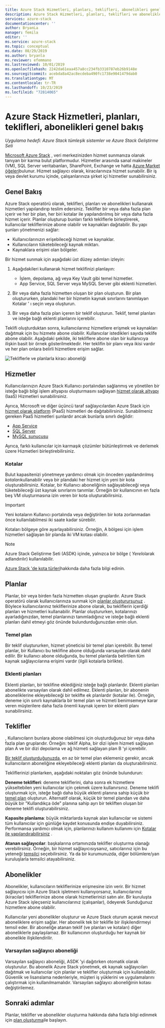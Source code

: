 ```yaml
---
title: Azure Stack Hizmetleri, planları, teklifleri, abonelikleri genel bakış | Microsoft Docs
description: Azure Stack Hizmetleri, planları, teklifleri ve abonelikleri 'ne genel bakış.
services: azure-stack
documentationcenter: ''
author: BryanLa
manager: femila
editor: ''
ms.service: azure-stack
ms.topic: conceptual
ms.date: 08/29/2019
ms.author: bryanla
ms.reviewer: efemmano
ms.lastreviewed: 10/01/2019
ms.openlocfilehash: 2242da61eaa457a8cc234fb3310787eb26b9148e
ms.sourcegitcommit: acebda8a42ac8ecdeba490fc1738e9041479dab0
ms.translationtype: MT
ms.contentlocale: tr-TR
ms.lasthandoff: 10/23/2019
ms.locfileid: "72814065"
---
```

# <a name="azure-stack-services-plans-offers-subscriptions-overview"></a>Azure Stack Hizmetleri, planları, teklifleri, abonelikleri genel bakış

*Uygulama hedefi: Azure Stack tümleşik sistemler ve Azure Stack Geliştirme Seti*

[Microsoft Azure Stack](azure-stack-overview.md) , veri merkezinizden hizmet sunmanıza olanak tanıyan bir karma bulut platformudur. Hizmetler arasında sanal makineler (VM), SQL Server veritabanları, SharePoint, Exchange ve hatta [Azure Market öğeleri](azure-stack-marketplace-azure-items.md)bulunur. Hizmet sağlayıcı olarak, kiracılarınıza hizmet sunabilir. Bir iş veya devlet kurumu içinde, çalışanlarınıza şirket içi hizmetler sunabilirsiniz.

## <a name="overview"></a>Genel Bakış

Azure Stack operatörü olarak, teklifleri, planları ve abonelikleri kullanarak hizmetleri yapılandırıp teslim edersiniz. Teklifler bir veya daha fazla plan içerir ve her bir plan, her biri kotalar ile yapılandırılmış bir veya daha fazla hizmet içerir. Planlar oluşturup bunları farklı tekliflerle birleştirerek, kullanıcılar tekliflerinize abone olabilir ve kaynakları dağıtabilir. Bu yapı şunları yönetmenizi sağlar:

- Kullanıcılarınızın erişebileceği hizmet ve kaynaklar.
- Kullanıcıların tüketebileceği kaynak miktarı.
- Kaynaklara erişimi olan bölgeler.

Bir hizmet sunmak için aşağıdaki üst düzey adımları izleyin:

1. Aşağıdakileri kullanarak hizmet teklifinizi planlayın:

   - İşlem, depolama, ağ veya Key Vault gibi temel hizmetler.
   - App Service, SQL Server veya MySQL Server gibi eklenti hizmetleri.

2. Bir veya daha fazla hizmetten oluşan bir plan oluşturun. Bir plan oluştururken, plandaki her bir hizmetin kaynak sınırlarını tanımlayan Kotalar ' ı seçin veya oluşturun.
3. Bir veya daha fazla plan içeren bir teklif oluşturun. Teklif, temel planları ve isteğe bağlı eklenti planlarını içerebilir.

Teklifi oluşturduktan sonra, kullanıcılarınız hizmetlere erişmek ve kaynakları dağıtmak için bu hizmete abone olabilir. Kullanıcılar istedikleri sayıda teklife abone olabilir. Aşağıdaki şekilde, iki tekliflere abone olan bir kullanıcıya ilişkin basit bir örnek gösterilmektedir. Her teklifin bir planı veya ikisi vardır ve her plan onlara belirli hizmetlere erişim sağlar.

![Tekliflerle ve planlarla kiracı aboneliği](media/azure-stack-key-features/image4.png)

## <a name="services"></a>Hizmetler

Kullanıcılarınızın Azure Stack Kullanıcı portalından sağlanmış ve yönetilen bir isteğe bağlı bilgi işlem altyapısı oluşturmasını sağlayan [hizmet olarak altyapı](https://azure.microsoft.com/overview/what-is-iaas/) (IaaS) Hizmetleri sunabilirsiniz.

Ayrıca, Microsoft ve diğer üçüncü taraf sağlayıcılardan Azure Stack için [hizmet olarak platform](https://azure.microsoft.com/overview/what-is-paas/) (PaaS) hizmetleri de dağıtabilirsiniz. Sunabilmeniz gereken PaaS hizmetleri şunlardır ancak bunlarla sınırlı değildir:

- [App Service](azure-stack-app-service-overview.md)
- [SQL Server](azure-stack-sql-resource-provider-deploy.md)
- [MySQL sunucusu](azure-stack-mysql-resource-provider-deploy.md)

Ayrıca, farklı kullanıcılar için karmaşık çözümler bütünleştirmek ve derlemek üzere Hizmetleri birleştirebilirsiniz.

### <a name="quotas"></a>Kotalar

Bulut kapasitenizi yönetmeye yardımcı olmak için önceden yapılandırılmış *kotaları*kullanabilir veya bir plandaki her hizmet için yeni bir kota oluşturabilirsiniz. Kotalar, bir Kullanıcı aboneliğinin sağlayabileceği veya tüketebileceği üst kaynak sınırlarını tanımlar. Örneğin bir kullanıcının en fazla beş VM oluşturmasına izin veren bir kota oluşturabilirsiniz.

> [!IMPORTANT]
> Yeni kotaların Kullanıcı portalında veya değiştirilen bir kota zorlanmadan önce kullanılabilmesi iki saate kadar sürebilir.

Kotaları bölgeye göre ayarlayabilirsiniz. Örneğin, A bölgesi için işlem hizmetleri sağlayan bir planda iki VM kotası olabilir.

>[!NOTE]
>Azure Stack Geliştirme Seti (ASDK) içinde, yalnızca bir bölge ( *Yerel*olarak adlandırılır) kullanılabilir.

[Azure Stack 'de kota türleri](azure-stack-quota-types.md)hakkında daha fazla bilgi edinin.

## <a name="plans"></a>Planlar

Planlar, bir veya birden fazla hizmetten oluşan gruplardır. Azure Stack operatörü olarak kullanıcılarınıza sunmak için [planlar oluşturursunuz](azure-stack-create-plan.md) . Böylece kullanıcılarınız tekliflerinize abone olarak, bu tekliflerin içerdiği planları ve hizmetleri kullanabilir. Planlar oluştururken, kotalarınızı ayarladığınızdan, temel planlarınızı tanımladığınız ve isteğe bağlı eklenti planları dahil etmeyi göz önünde bulundurduğunuzdan emin olun.

### <a name="base-plan"></a>Temel plan

Bir teklif oluştururken, hizmet yöneticisi bir temel plan içerebilir. Bu temel planlar, bir Kullanıcı bu teklifine abone olduğunda varsayılan olarak dahil edilir. Bir kullanıcı abone olduğunda, bu temel planlarda belirtilen tüm kaynak sağlayıcılarına erişimi vardır (ilgili kotalarla birlikte).

### <a name="add-on-plans"></a>Eklenti planları

Eklenti planları, bir teklifine eklediğiniz isteğe bağlı planlardır. Eklenti planları abonelikte varsayılan olarak dahil edilmez. Eklenti planları, bir abonenin aboneliklerine ekleyebileceği bir teklifte ek planlardır (kotalar ile). Örneğin, deneme için sınırlı kaynaklarla bir temel plan ve hizmeti benimsemeye karar veren müşterilere daha fazla önemli kaynak içeren bir eklenti planı sunabilirsiniz.

## <a name="offers"></a>Teklifler

, Kullanıcıların bunlara abone olabilmesi için oluşturduğunuz bir veya daha fazla plan gruplarıdır. Örneğin: teklif Alpha, bir dizi işlem hizmeti sağlayan plan A ve bir dizi depolama ve ağ hizmeti sağlayan plan B 'yi içerebilir.

[Bir teklif oluşturduğunuzda](azure-stack-create-offer.md), en az bir temel plan eklemeniz gerekir, ancak kullanıcıların aboneliğine ekleyebileceği eklenti planları da oluşturabilirsiniz.

Tekliflerinizi planlarken, aşağıdaki noktaları göz önünde bulundurun:

**Deneme teklifleri**: deneme tekliflerini, daha sonra ek hizmetlere yükseltebilen yeni kullanıcılar için çekmek üzere kullanırsınız. Deneme teklifi oluşturmak için, isteğe bağlı daha büyük eklenti planına sahip küçük bir [temel plan](service-plan-offer-subscription-overview.md#base-plan) oluşturun. Alternatif olarak, küçük bir temel plandan ve daha büyük bir "Kullandıkça öde" planına sahip ayrı bir tekliften oluşan bir deneme teklifi oluşturabilirsiniz.

**Kapasite planlama**: büyük miktarlarda kaynak alan kullanıcılar ve sistemi tüm kullanıcılar için günlüğe kaydet konusunda endişe duyabilirsiniz. Performansa yardımcı olmak için, planlarınızı kullanım kullanımı için [Kotalar ile yapılandırabilirsiniz](service-plan-offer-subscription-overview.md#plans) .

**Atanan sağlayıcılar**: başkalarına ortamınızda teklifler oluşturma olanağı verebilirsiniz. Örneğin, bir hizmet sağlayıcısıysanız, satıcılarınız için bu yeteneği [temsilci](azure-stack-delegated-provider.md) seçebilirsiniz. Ya da bir kurumunuzda, diğer bölümlere/yan kuruluşlarla temsilci atayabilirsiniz.

## <a name="subscriptions"></a>Abonelikler

Abonelikler, kullanıcıların tekliflerinize erişmesine izin verir. Bir hizmet sağlayıcısı için Azure Stack işletmeni kullanıyorsanız, kullanıcılarınız (kiracılar) tekliflerinize abone olarak hizmetlerinizi satın alır. Bir kuruluşta Azure Stack işleçseniz kullanıcılarınız (çalışanlar), ödeyerek Sunduğunuz hizmetlere abone olabilir.

Kullanıcılar yeni abonelikler oluşturur ve Azure Stack oturum açarak mevcut aboneliklere erişim sağlar. Her abonelik tek bir teklifle bir ilişkilendirmeyi temsil eder. Bir aboneliğe atanan teklif (ve planları ve kotaları) diğer aboneliklerle paylaşılamaz. Bir kullanıcının oluşturduğu her kaynak bir abonelikle ilişkilendirilir.

### <a name="default-provider-subscription"></a>Varsayılan sağlayıcı aboneliği

Varsayılan sağlayıcı aboneliği, ASDK 'yi dağıtırken otomatik olarak oluşturulur. Bu abonelik Azure Stack yönetmek, ek kaynak sağlayıcıları dağıtmak ve kullanıcılar için planlar ve teklifler oluşturmak için kullanılabilir. Güvenlik ve lisanslama nedenleriyle, müşteri iş yüklerini ve uygulamalarını çalıştırmak için kullanılmamalıdır. Varsayılan sağlayıcı aboneliğinin kotası değiştirilemez.

## <a name="next-steps"></a>Sonraki adımlar

Planlar, teklifler ve abonelikler oluşturma hakkında daha fazla bilgi edinmek için [plan oluşturma](azure-stack-create-plan.md)ile başlayın.
